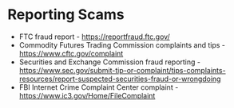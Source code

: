 # Reporting Scams

* FTC fraud report - https://reportfraud.ftc.gov/
* Commodity Futures Trading Commission complaints and tips - https://www.cftc.gov/complaint
* Securities and Exchange Commission fraud reporting - https://www.sec.gov/submit-tip-or-complaint/tips-complaints-resources/report-suspected-securities-fraud-or-wrongdoing
* FBI Internet Crime Complaint Center complaint - https://www.ic3.gov/Home/FileComplaint